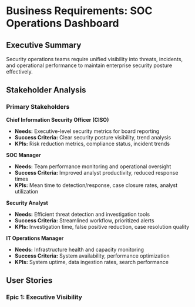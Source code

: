 # Business Requirements: SOC Operations Dashboard

## Executive Summary
Security operations teams require unified visibility into threats, incidents, and operational performance to maintain enterprise security posture effectively.

## Stakeholder Analysis

### Primary Stakeholders

**Chief Information Security Officer (CISO)**
- **Needs:** Executive-level security metrics for board reporting
- **Success Criteria:** Clear security posture visibility, trend analysis
- **KPIs:** Risk reduction metrics, compliance status, incident trends

**SOC Manager**
- **Needs:** Team performance monitoring and operational oversight
- **Success Criteria:** Improved analyst productivity, reduced response times
- **KPIs:** Mean time to detection/response, case closure rates, analyst utilization

**Security Analyst**
- **Needs:** Efficient threat detection and investigation tools
- **Success Criteria:** Streamlined workflow, prioritized alerts
- **KPIs:** Investigation time, false positive reduction, case resolution quality

**IT Operations Manager**
- **Needs:** Infrastructure health and capacity monitoring
- **Success Criteria:** System availability, performance optimization
- **KPIs:** System uptime, data ingestion rates, search performance

## User Stories

### Epic 1: Executive Visibility

